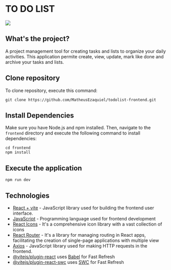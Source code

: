 # TO DO LIST

<img src="./frontend/src/assets/img/todolist-home.png">

## What's the project?
A project management tool for creating tasks and lists to organize your daily activities. This application permite create, view, update, mark like done and archive your tasks and lists.

## Clone repository
To clone repository, execute this command:

    git clone https://github.com/MatheusEzaquiel/todolist-frontend.git

## Install Dependencies

Make sure you have Node.js and npm installed. Then, navigate to the `frontend` directory and execute the following command to install dependencies:

    cd frontend
    npm install

## Execute the application

    npm run dev

## Technologies

- [React + vite](https://react.dev/) - JavaScript library used for building the frontend user interface.
- [JavaScript](https://developer.mozilla.org/en-US/docs/Web/JavaScript) - Programming language used for frontend development
- [React Icons](https://react-icons.github.io/react-icons/) - It's a comprehensive icon library with a vast collection of icons
- [React Router](https://reactrouter.com/en/main) - It's a library for managing routing in React apps, facilitating the creation of single-page applications with multiple view
- [Axios](https://axios-http.com/docs/intro) - JavaScript library used for making HTTP requests in the frontend.
- [@vitejs/plugin-react](https://github.com/vitejs/vite-plugin-react/blob/main/packages/plugin-react/README.md) uses [Babel](https://babeljs.io/) for Fast Refresh
- [@vitejs/plugin-react-swc](https://github.com/vitejs/vite-plugin-react-swc) uses [SWC](https://swc.rs/) for Fast Refresh